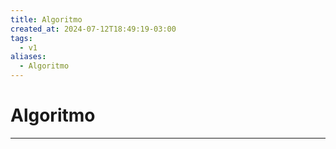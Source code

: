 ```yaml
---
title: Algoritmo
created_at: 2024-07-12T18:49:19-03:00
tags:
  - v1
aliases:
  - Algoritmo
---
```

# Algoritmo
---

